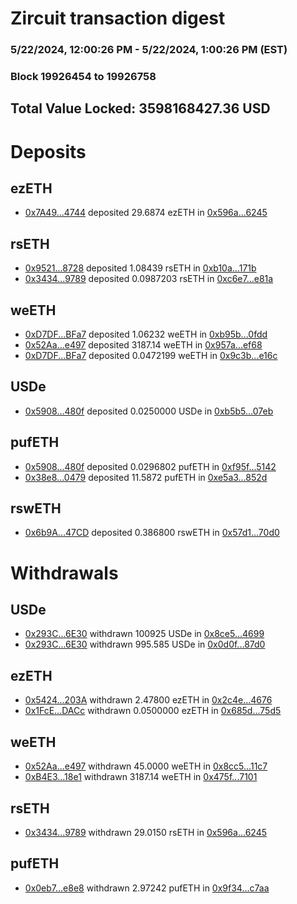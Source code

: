 # Zircuit transaction digest
### 5/22/2024, 12:00:26 PM - 5/22/2024, 1:00:26 PM (EST)
### Block 19926454 to 19926758

## Total Value Locked: 3598168427.36 USD

# Deposits
## ezETH
- [0x7A49...4744](https://etherscan.io/address/0x7A493Be5c2ce014cD049Bf178a1ac0Db1B434744) deposited 29.6874 ezETH in [0x596a...6245](https://etherscan.io/tx/0x7A493Be5c2ce014cD049Bf178a1ac0Db1B434744)
## rsETH
- [0x9521...8728](https://etherscan.io/address/0x952193992f3682B215e185Fae0793790a1278728) deposited 1.08439 rsETH in [0xb10a...171b](https://etherscan.io/tx/0x952193992f3682B215e185Fae0793790a1278728)
- [0x3434...9789](https://etherscan.io/address/0x34349c5569e7B846c3558961552D2202760A9789) deposited 0.0987203 rsETH in [0xc6e7...e81a](https://etherscan.io/tx/0x34349c5569e7B846c3558961552D2202760A9789)
## weETH
- [0xD7DF...BFa7](https://etherscan.io/address/0xD7DF7E085214743530afF339aFC420c7c720BFa7) deposited 1.06232 weETH in [0xb95b...0fdd](https://etherscan.io/tx/0xD7DF7E085214743530afF339aFC420c7c720BFa7)
- [0x52Aa...e497](https://etherscan.io/address/0x52Aa899454998Be5b000Ad077a46Bbe360F4e497) deposited 3187.14 weETH in [0x957a...ef68](https://etherscan.io/tx/0x52Aa899454998Be5b000Ad077a46Bbe360F4e497)
- [0xD7DF...BFa7](https://etherscan.io/address/0xD7DF7E085214743530afF339aFC420c7c720BFa7) deposited 0.0472199 weETH in [0x9c3b...e16c](https://etherscan.io/tx/0xD7DF7E085214743530afF339aFC420c7c720BFa7)
## USDe
- [0x5908...480f](https://etherscan.io/address/0x59086d2eDbA3A51db8Ba5206b5939F20b95d480f) deposited 0.0250000 USDe in [0xb5b5...07eb](https://etherscan.io/tx/0x59086d2eDbA3A51db8Ba5206b5939F20b95d480f)
## pufETH
- [0x5908...480f](https://etherscan.io/address/0x59086d2eDbA3A51db8Ba5206b5939F20b95d480f) deposited 0.0296802 pufETH in [0xf95f...5142](https://etherscan.io/tx/0x59086d2eDbA3A51db8Ba5206b5939F20b95d480f)
- [0x38e8...0479](https://etherscan.io/address/0x38e86E1dc073aF1E027fC7F69f7FAA33ccb70479) deposited 11.5872 pufETH in [0xe5a3...852d](https://etherscan.io/tx/0x38e86E1dc073aF1E027fC7F69f7FAA33ccb70479)
## rswETH
- [0x6b9A...47CD](https://etherscan.io/address/0x6b9A7f2676E9E65f4A9c0B545B9Fb4334aA147CD) deposited 0.386800 rswETH in [0x57d1...70d0](https://etherscan.io/tx/0x6b9A7f2676E9E65f4A9c0B545B9Fb4334aA147CD)
# Withdrawals
## USDe
- [0x293C...6E30](https://etherscan.io/address/0x293C6937D8D82e05B01335F7B33FBA0c8e256E30) withdrawn 100925 USDe in [0x8ce5...4699](https://etherscan.io/tx/0x293C6937D8D82e05B01335F7B33FBA0c8e256E30)
- [0x293C...6E30](https://etherscan.io/address/0x293C6937D8D82e05B01335F7B33FBA0c8e256E30) withdrawn 995.585 USDe in [0x0d0f...87d0](https://etherscan.io/tx/0x293C6937D8D82e05B01335F7B33FBA0c8e256E30)
## ezETH
- [0x5424...203A](https://etherscan.io/address/0x5424750cB58D3A8d059F56E7bE56E2745063203A) withdrawn 2.47800 ezETH in [0x2c4e...4676](https://etherscan.io/tx/0x5424750cB58D3A8d059F56E7bE56E2745063203A)
- [0x1FcE...DACc](https://etherscan.io/address/0x1FcE885C5FC5779F550066Da6d77B4a9dd3BDACc) withdrawn 0.0500000 ezETH in [0x685d...75d5](https://etherscan.io/tx/0x1FcE885C5FC5779F550066Da6d77B4a9dd3BDACc)
## weETH
- [0x52Aa...e497](https://etherscan.io/address/0x52Aa899454998Be5b000Ad077a46Bbe360F4e497) withdrawn 45.0000 weETH in [0x8cc5...11c7](https://etherscan.io/tx/0x52Aa899454998Be5b000Ad077a46Bbe360F4e497)
- [0xB4E3...18e1](https://etherscan.io/address/0xB4E312A9107fdcDa030C6a3D05472ccA107a18e1) withdrawn 3187.14 weETH in [0x475f...7101](https://etherscan.io/tx/0xB4E312A9107fdcDa030C6a3D05472ccA107a18e1)
## rsETH
- [0x3434...9789](https://etherscan.io/address/0x34349c5569e7B846c3558961552D2202760A9789) withdrawn 29.0150 rsETH in [0x596a...6245](https://etherscan.io/tx/0x34349c5569e7B846c3558961552D2202760A9789)
## pufETH
- [0x0eb7...e8e8](https://etherscan.io/address/0x0eb7C5D966C0bB3c6Cf3446F5A62c9568acee8e8) withdrawn 2.97242 pufETH in [0x9f34...c7aa](https://etherscan.io/tx/0x0eb7C5D966C0bB3c6Cf3446F5A62c9568acee8e8)
